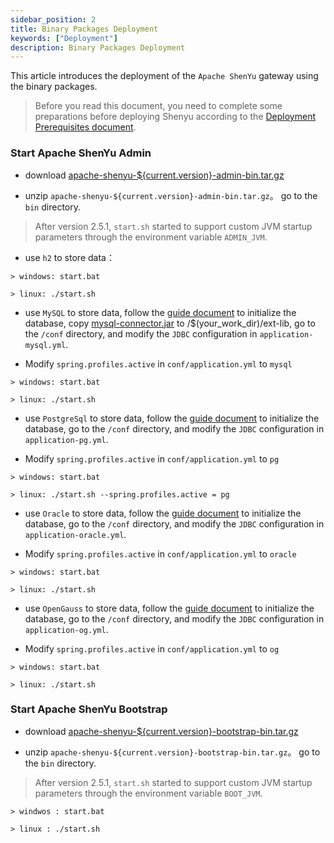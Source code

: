 ```yaml
---
sidebar_position: 2
title: Binary Packages Deployment
keywords: ["Deployment"] 
description: Binary Packages Deployment
---
```


This article introduces the deployment of the `Apache ShenYu` gateway using the binary packages.

> Before you read this document, you need to complete some preparations before deploying Shenyu according to the [Deployment Prerequisites document](./deployment-before.md).

### Start Apache ShenYu Admin

* download [apache-shenyu-${current.version}-admin-bin.tar.gz](https://archive.apache.org/dist/shenyu/2.6.0/apache-shenyu-2.6.0-admin-bin.tar.gz)

* unzip `apache-shenyu-${current.version}-admin-bin.tar.gz`。 go to the `bin` directory.

> After version 2.5.1, `start.sh` started to support custom JVM startup parameters through the environment variable `ADMIN_JVM`.

* use `h2` to store data：

```
> windows: start.bat

> linux: ./start.sh
```

* use `MySQL` to store data, follow the [guide document](./deployment-before.md#mysql) to initialize the database, copy [mysql-connector.jar](https://repo1.maven.org/maven2/mysql/mysql-connector-java/8.0.18/mysql-connector-java-8.0.18.jar) to /$(your_work_dir)/ext-lib, go to the `/conf` directory, and modify the `JDBC` configuration in `application-mysql.yml`.

* Modify `spring.profiles.active` in `conf/application.yml` to `mysql`

```
> windows: start.bat

> linux: ./start.sh
```

* use `PostgreSql` to store data, follow the [guide document](./deployment-before.md#postgresql) to initialize the database, go to the `/conf` directory, and modify the `JDBC` configuration in `application-pg.yml`.

* Modify `spring.profiles.active` in `conf/application.yml` to `pg`

```
> windows: start.bat

> linux: ./start.sh --spring.profiles.active = pg
```

* use `Oracle` to store data, follow the [guide document](./deployment-before.md#oracle) to initialize the database, go to the `/conf` directory, and modify the `JDBC` configuration in `application-oracle.yml`.

* Modify `spring.profiles.active` in `conf/application.yml` to `oracle`

```
> windows: start.bat

> linux: ./start.sh
```

* use `OpenGauss` to store data, follow the [guide document](./deployment-before.md#opengauss) to initialize the database, go to the `/conf` directory, and modify the `JDBC` configuration in `application-og.yml`.

* Modify `spring.profiles.active` in `conf/application.yml` to `og`

```
> windows: start.bat

> linux: ./start.sh
```

### Start Apache ShenYu Bootstrap

* download [apache-shenyu-${current.version}-bootstrap-bin.tar.gz](https://archive.apache.org/dist/shenyu/2.6.0/apache-shenyu-2.6.0-bootstrap-bin.tar.gz)

* unzip `apache-shenyu-${current.version}-bootstrap-bin.tar.gz`。 go to the `bin` directory.

> After version 2.5.1, `start.sh` started to support custom JVM startup parameters through the environment variable `BOOT_JVM`.

```
> windwos : start.bat 

> linux : ./start.sh 
```

